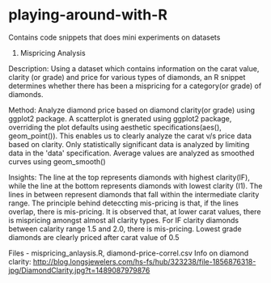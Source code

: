 # playing-around-with-R
Contains code snippets that does mini experiments on datasets

1. Mispricing Analysis 

Description: 
Using a dataset which contains information on the carat value, clarity (or grade) and price for various types of diamonds, 
an R snippet determines whether there has been a mispricing for a category(or grade) of diamonds.

Method:
Analyze diamond price based on diamond clarity(or grade) using ggplot2 package. 
A scatterplot is gnerated using ggplot2 package, overriding the plot defaults using aesthetic specifications(aes(), geom_point()). This enables us to clearly analyze the carat v/s price data based on clarity. 
Only statistically significant data is analyzed by limiting data in the 'data' specification. 
Average values are analyzed as smoothed curves using geom_smooth() 

Insights:
The line at the top represents diamonds with highest clarity(IF), while the line at the bottom represents diamonds with lowest clarity (I1). The lines in between represent diamonds that fall within the intermediate clarity range. 
The principle behind deteccting mis-pricing is that, if the lines overlap, there is mis-pricing. 
It is observed that, at lower carat values, there is mispricing amongst almost all clarity types.
For IF clarity diamonds between calarity range 1.5 and 2.0, there is mis-pricing.
Lowest grade diamonds are clearly priced after carat value of 0.5

Files - mispricing_anlaysis.R, diamond-price-correl.csv
Info on diamond clarity: http://blog.longsjewelers.com/hs-fs/hub/323238/file-1856876318-jpg/DiamondClarity.jpg?t=1489087979876

